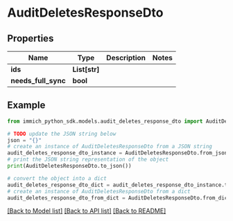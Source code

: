 # AuditDeletesResponseDto


## Properties

Name | Type | Description | Notes
------------ | ------------- | ------------- | -------------
**ids** | **List[str]** |  | 
**needs_full_sync** | **bool** |  | 

## Example

```python
from immich_python_sdk.models.audit_deletes_response_dto import AuditDeletesResponseDto

# TODO update the JSON string below
json = "{}"
# create an instance of AuditDeletesResponseDto from a JSON string
audit_deletes_response_dto_instance = AuditDeletesResponseDto.from_json(json)
# print the JSON string representation of the object
print(AuditDeletesResponseDto.to_json())

# convert the object into a dict
audit_deletes_response_dto_dict = audit_deletes_response_dto_instance.to_dict()
# create an instance of AuditDeletesResponseDto from a dict
audit_deletes_response_dto_from_dict = AuditDeletesResponseDto.from_dict(audit_deletes_response_dto_dict)
```
[[Back to Model list]](../README.md#documentation-for-models) [[Back to API list]](../README.md#documentation-for-api-endpoints) [[Back to README]](../README.md)


